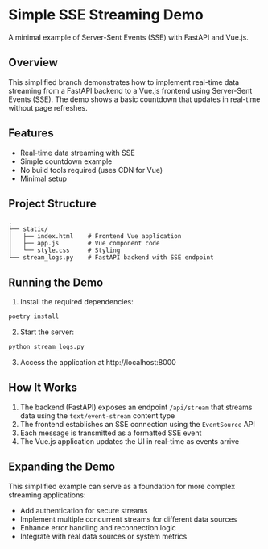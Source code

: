 # Simple SSE Streaming Demo

A minimal example of Server-Sent Events (SSE) with FastAPI and Vue.js.

## Overview

This simplified branch demonstrates how to implement real-time data streaming from a FastAPI backend to a Vue.js frontend using Server-Sent Events (SSE). The demo shows a basic countdown that updates in real-time without page refreshes.

## Features

- Real-time data streaming with SSE
- Simple countdown example
- No build tools required (uses CDN for Vue)
- Minimal setup

## Project Structure

```
.
├── static/
│   ├── index.html    # Frontend Vue application
│   ├── app.js        # Vue component code
│   └── style.css     # Styling
└── stream_logs.py    # FastAPI backend with SSE endpoint
```

## Running the Demo

1. Install the required dependencies:

```bash
poetry install
```

2. Start the server:

```bash
python stream_logs.py
```

3. Access the application at http://localhost:8000

## How It Works

1. The backend (FastAPI) exposes an endpoint `/api/stream` that streams data using the `text/event-stream` content type
2. The frontend establishes an SSE connection using the `EventSource` API
3. Each message is transmitted as a formatted SSE event
4. The Vue.js application updates the UI in real-time as events arrive

## Expanding the Demo

This simplified example can serve as a foundation for more complex streaming applications:

- Add authentication for secure streams
- Implement multiple concurrent streams for different data sources
- Enhance error handling and reconnection logic
- Integrate with real data sources or system metrics
